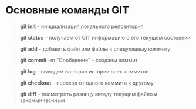 # Основные команды GIT

> **git init** - инициализация локального репозитория

> **git status** - получаем от GIT информацию о его текущем состоянии

> **git add** - добавить файл или файлы к следующему коммиту

> **git commit** -m "Сообщение" - создаем коммит

> **git log** - выводим на экран истории всех коммитов

> **git checkout** - переход от одного коммита к другому

> **git diff** - посмотреть разницу между текущим файло и закоммичеснным







